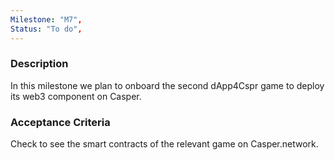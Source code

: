 ```yaml
---
Milestone: "M7",
Status: "To do",
---
```

<!--lang:en--> 
### Description

In this milestone we plan to onboard the second dApp4Cspr game to deploy its web3 component on Casper.

### Acceptance Criteria

Check to see the smart contracts of the relevant game on Casper.network.